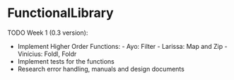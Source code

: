 # FunctionalLibrary

TODO Week 1 (0.3 version):
  - Implement Higher Order Functions:
        - Ayo: Filter
        - Larissa: Map and Zip
        - Vinícius: Foldl, Foldr
  - Implement tests for the functions
  - Research error handling, manuals and design documents
